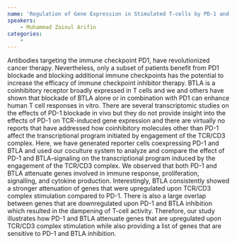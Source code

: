 ```yaml
---
name: 'Regulation of Gene Expression in Stimulated T-cells by PD-1 and BTLA Signals'
speakers:
	- Muhammad Zainul Arifin
categories:
	-
---
```

Antibodies targeting the immune checkpoint PD1, have revolutionized cancer therapy. Nevertheless, only a subset of patients benefit from PD1 blockade and blocking additional immune checkpoints has the potential to increase the efficacy of immune checkpoint inhibitor therapy. BTLA is a coinhibitory receptor broadly expressed in T cells and we and others have shown that blockade of BTLA alone or in combination with PD1 can enhance human T cell responses in vitro. There are several transcriptomic studies on the effects of PD-1 blockade in vivo but they do not provide insight into the effects of PD-1 on TCR-induced gene expression and there are virtually no reports that have addressed how coinhibitory molecules other than PD-1 affect the transcriptional program initiated by engagement of the TCR/CD3 complex. Here, we have generated reporter cells coexpressing PD-1 and BTLA and used our coculture system to analyze and compare the effect of PD-1 and BTLA-signaling on the transcriptional program induced by the engagement of the TCR/CD3 complex. We observed that both PD-1 and BTLA attenuate genes involved in immune response, proliferation, signalling, and cytokine production. Interestingly, BTLA consistently showed a stronger attenuation of genes that were upregulated upon TCR/CD3 complex stimulation compared to PD-1. There is also a large overlap between genes that are downregulated upon PD-1 and BTLA inhibition which resulted in the dampening of T-cell activity. Therefore, our study illustrates how PD-1 and BTLA attenuate genes that are upregulated upon TCR/CD3 complex stimulation while also providing a list of genes that are sensitive to PD-1 and BTLA inhibition.
